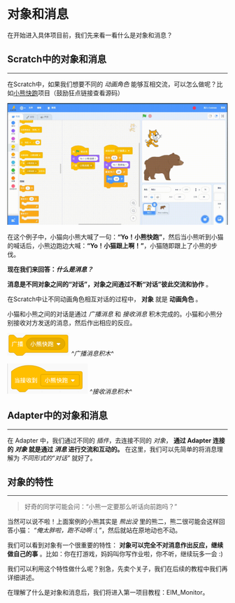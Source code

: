 # 对象和消息

在开始进入具体项目前，我们先来看一看什么是对象和消息？

## Scratch中的对象和消息

---

在Scratch中，如果我们想要不同的 *动画角色* 能够互相交流，可以怎么做呢？比如[小熊快跑](https://scratch3v3.codelab.club/?sb3url=https://adapter.codelab.club/sb3/run_bear.sb3)项目（鼓励狂点链接查看源码）
<!-- 补充项目的代码地址 -->

![runbear](/img/run_yobear.gif)

在这个例子中，小猫向小熊大喊了一句：**“Yo！小熊快跑”**，然后当小熊听到小猫的喊话后，小熊边跑边大喊：**“Yo！小猫跟上啊！”**，小猫随即跟上了小熊的步伐。

**现在我们来回答：*什么是消息？***

**消息是不同对象之间的“对话”，对象之间通过不断“对话”彼此交流和协作** 。

在Scratch中让不同动画角色相互对话的过程中， **对象** 就是 **动画角色** 。

小猫和小熊之间的对话是通过 *广播消息* 和 *接收消息* 积木完成的。小猫和小熊分别接收对方发送的消息，然后作出相应的反应。

![block_boardcast](/img/block_broadcast.png) *^广播消息积木^*

![block_recive](/img/block_recive.png) *^接收消息积木^*

## Adapter中的对象和消息

---
在 Adapter 中，我们通过不同的 *插件*，去连接不同的 *对象*， **通过 Adapter 连接的 *对象* 就是通过 *消息* 进行交流和互动的。** 在这里，我们可以先简单的将消息理解为 *不同形式的“对话”* 就好了。

## 对象的特性

---

> 好奇的同学可能会问：“小熊一定要那么听话向前跑吗？”

当然可以说不啦！上面案例的小熊其实是 *熊出没* 里的熊二，熊二很可能会这样回答小猫： *“俺太胖啦，跑不动啊* :( ”，然后就站在原地动也不动。

我们可以看到对象有一个很重要的特性： **对象可以完全不对消息作出反应，继续做自己的事** 。比如：你在打游戏，妈妈叫你写作业啦，你不听，继续玩多一会 :)

我们可以利用这个特性做什么呢？别急，先卖个关子，我们在后续的教程中我们再详细讲述。

在理解了什么是对象和消息后，我们将进入第一项目教程：EIM_Monitor。
